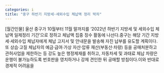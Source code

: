 ```yaml
---
categories: i
title: "중구 하반기 지방세·세외수입 체납액 정리 박차"
---
```

[월간인물] 울산 중구가 10월부터 11월 말까지를 ‘2022년 하반기 지방세 및 세외수입 체납액 일제정리 기간’으로 정하고 체납액 집중 징수 활동에 나선다.중구는 해당 기간 지방세·세외수입 체납자에게 체납 고지서 및 안내문을 발송해 자진 납부를 유도할 계획이다.또 상습·고질 체납자의 예금·급여·가상 자산·압류 재산(부동산·차량) 등을 공매처분하고 관허사업을 제한하는 등 강도 높은 행정제재를 취하고, 자동차세 및 과태료 체납 차량은 운행이 불가능하도록 번호판을 영치하거나 강제 견인한 뒤 공매할 방침이다.이와 반대로 경제적 어려움을